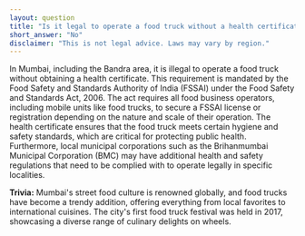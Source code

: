 ```yaml
---
layout: question
title: "Is it legal to operate a food truck without a health certificate in Mumbai's Bandra area?"
short_answer: "No"
disclaimer: "This is not legal advice. Laws may vary by region."
---
```


In Mumbai, including the Bandra area, it is illegal to operate a food truck without obtaining a health certificate. This requirement is mandated by the Food Safety and Standards Authority of India (FSSAI) under the Food Safety and Standards Act, 2006. The act requires all food business operators, including mobile units like food trucks, to secure a FSSAI license or registration depending on the nature and scale of their operation. The health certificate ensures that the food truck meets certain hygiene and safety standards, which are critical for protecting public health. Furthermore, local municipal corporations such as the Brihanmumbai Municipal Corporation (BMC) may have additional health and safety regulations that need to be complied with to operate legally in specific localities.

**Trivia:** Mumbai's street food culture is renowned globally, and food trucks have become a trendy addition, offering everything from local favorites to international cuisines. The city's first food truck festival was held in 2017, showcasing a diverse range of culinary delights on wheels.
